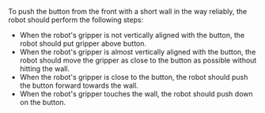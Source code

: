 To push the button from the front with a short wall in the way reliably, the robot should perform the following steps:
   - When the robot's gripper is not vertically aligned with the button, the robot should put gripper above button.
   - When the robot's gripper is almost vertically aligned with the button, the robot should move the gripper as close to the button as possible without hitting the wall.
   - When the robot's gripper is close to the button, the robot should push the button forward towards the wall.
   - When the robot's gripper touches the wall, the robot should push down on the button.